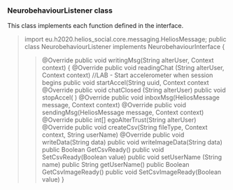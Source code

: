 <h3>NeurobehaviourListener class</h3>

<p>This class implements each function defined in the interface.</p>

> import eu.h2020.helios_social.core.messaging.HeliosMessage;
> public class NeurobehaviourListener implements NeurobehaviourInterface {
>> @Override
>> public void writingMsg(String alterUser, Context context) {
>> @Override
>> public void readingChat (String alterUser, Context context)
>> //LAB - Start accelerometer when session begins
>> public void startAccel(String uuid, Context context
>> @Override
>> public void chatClosed (String alterUser)
>> public void stopAccel( )
>> @Override
>> public void inboxMsg(HeliosMessage message, Context context)
>> @Override
>> public void sendingMsg(HeliosMessage message, Context context)
>> @Override
>> public int[] egoAlterTrust(String alterUser)
>> @Override
>> public void createCsv(String fileType, Context context, String userName)
>> @Override
>> public void writeData(String data)
>> public void writeImageData(String data)
>> public Boolean GetCsvReady()
>> public void SetCsvReady(Boolean value)
>> public void setUserName (String name)
>> public String getUserName()
>> public Boolean GetCsvImageReady()
>> public void SetCsvImageReady(Boolean value)
> }
